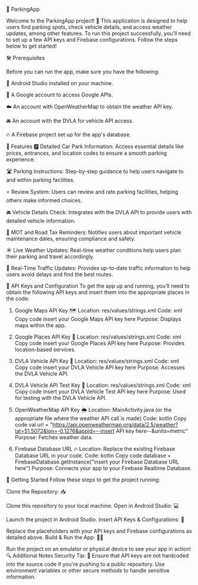 🚗 ParkingApp

Welcome to the ParkingApp project! 🎉 This application is designed to help users find parking spots, check vehicle details, and access weather updates, among other features. To run this project successfully, you'll need to set up a few API keys and Firebase configurations. Follow the steps below to get started!

🛠️ Prerequisites

Before you can run the app, make sure you have the following:

📱 Android Studio installed on your machine.

🔑 A Google account to access Google APIs.

☁️ An account with OpenWeatherMap to obtain the weather API key.

🚘 An account with the DVLA for vehicle API access.

🔥 A Firebase project set up for the app's database.


🌟 Features
🅿️ Detailed Car Park Information: Access essential details like prices, entrances, and location codes to ensure a smooth parking experience.

🛣️ Parking Instructions: Step-by-step guidance to help users navigate to and within parking facilities.

⭐ Review System: Users can review and rate parking facilities, helping others make informed choices.

🚘 Vehicle Details Check: Integrates with the DVLA API to provide users with detailed vehicle information.

🔔 MOT and Road Tax Reminders: Notifies users about important vehicle maintenance dates, ensuring compliance and safety.

☀️ Live Weather Updates: Real-time weather conditions help users plan their parking and travel accordingly.

🛑 Real-Time Traffic Updates: Provides up-to-date traffic information to help users avoid delays and find the best routes.


🔐 API Keys and Configuration
To get the app up and running, you'll need to obtain the following API keys and insert them into the appropriate places in the code:

1. Google Maps API Key 🗺️
Location: res/values/strings.xml
Code:
xml
Copy code
<string name="google_maps_api_key">insert your Google Maps API key here</string>
Purpose: Displays maps within the app.

2. Google Places API Key 📍
Location: res/values/strings.xml
Code:
xml
Copy code
<string name="google_place_api_key">insert your Google Places API key here</string>
Purpose: Provides location-based services.

3. DVLA Vehicle API Key 🚗
Location: res/values/strings.xml
Code:
xml
Copy code
<string name="vehicle_api_key">insert your DVLA Vehicle API key here</string>
Purpose: Accesses the DVLA Vehicle API.

4. DVLA Vehicle API Test Key 🧪
Location: res/values/strings.xml
Code:
xml
Copy code
<string name="vehicle_api_test_key">insert your DVLA Vehicle Test API key here</string>
Purpose: Used for testing with the DVLA Vehicle API.

5. OpenWeatherMap API Key 🌦️
Location: MainActivity.java (or the appropriate file where the weather API call is made)
Code:
kotlin
Copy code
val url = "https://api.openweathermap.org/data/2.5/weather?lat=51.5072&lon=-0.1276&appid=--insert API key here--&units=metric"
Purpose: Fetches weather data.

6. Firebase Database URL 🔥
Location: Replace the existing Firebase Database URL in your code.
Code:
kotlin
Copy code
database = FirebaseDatabase.getInstance("insert your Firebase Database URL here")
Purpose: Connects your app to your Firebase Realtime Database.


🚀 Getting Started
Follow these steps to get the project running:

Clone the Repository: 📥

Clone this repository to your local machine.
Open in Android Studio: 💻

Launch the project in Android Studio.
Insert API Keys & Configurations: 🔑

Replace the placeholders with your API keys and Firebase configurations as detailed above.
Build & Run the App: 🏃‍♂️

Run the project on an emulator or physical device to see your app in action!
🔍 Additional Notes
Security Tip: 🚨 Ensure that API keys are not hardcoded into the source code if you're pushing to a public repository. Use environment variables or other secure methods to handle sensitive information.

